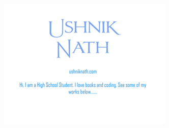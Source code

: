 <!--
<h2 style="style:center">USHNIK NATH </h2>
<br></br>
<h4>Bibliophile | Full stack Developer | Quantum Computing enthusiast | IPU'26 | MIS'22
See some of my works below.</h4>-->
[![Header](https://github.com/SPUTnik-42/SPUTnik-42/blob/main/gitprofile.png "Header")](https://sputnik-42.github.io/website/)






<!--
**SPUTnik-42/SPUTnik-42** is a ✨ _special_ ✨ repository because its `README.md` (this file) appears on your GitHub profile.

Here are some ideas to get you started:

- 🔭 I’m currently working on ...
- 🌱 I’m currently learning ...
- 👯 I’m looking to collaborate on ...
- 🤔 I’m looking for help with ...
- 💬 Ask me about ...
- 📫 How to reach me: ...
- 😄 Pronouns: ...
- ⚡ Fun fact: ...
-->
